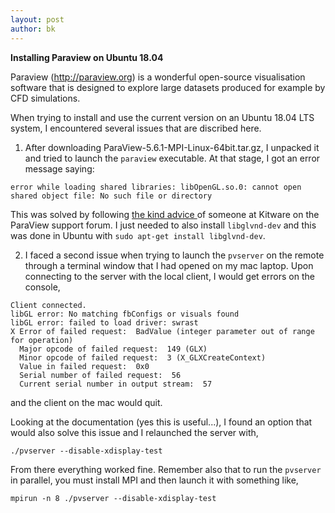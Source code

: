 ```yaml
---
layout: post
author: bk
---
```


**Installing Paraview on Ubuntu 18.04**

Paraview (http://paraview.org) is a wonderful open-source visualisation software that is designed to explore large datasets produced for example by CFD simulations.

When trying to install and use the current version on an Ubuntu 18.04 LTS system, I encountered several issues that are discribed here.

1) After downloading ParaView-5.6.1-MPI-Linux-64bit.tar.gz, I unpacked it and tried to launch the `paraview` executable. At that stage, I got an error message saying:

```error while loading shared libraries: libOpenGL.so.0: cannot open shared object file: No such file or directory```

This was solved by following [the kind advice ](https://discourse.paraview.org/t/how-to-install-paraview-on-a-remote-server-in-linux/2109) of someone at Kitware on the ParaView support forum. I just needed to also install `libglvnd-dev` and this was done in Ubuntu with `sudo apt-get install libglvnd-dev`.

2) I faced a second issue when trying to launch the `pvserver` on the remote through a terminal window that I had opened on my mac laptop. Upon connecting to the server with the local client, I would get errors on the console,

```
Client connected.
libGL error: No matching fbConfigs or visuals found
libGL error: failed to load driver: swrast
X Error of failed request:  BadValue (integer parameter out of range for operation)
  Major opcode of failed request:  149 (GLX)
  Minor opcode of failed request:  3 (X_GLXCreateContext)
  Value in failed request:  0x0
  Serial number of failed request:  56
  Current serial number in output stream:  57
```

and the client on the mac would quit.

Looking at the documentation (yes this is useful...), I found an option that would also solve this issue and I relaunched the server with,

`./pvserver --disable-xdisplay-test`

From there everything worked fine. Remember also that to run the `pvserver` in parallel, you must install MPI and then launch it with something like,

`mpirun -n 8 ./pvserver --disable-xdisplay-test`


